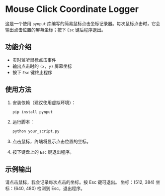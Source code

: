 # Mouse Click Coordinate Logger

这是一个使用 `pynput` 库编写的简易鼠标点击坐标记录器。每次鼠标点击时，它会输出点击位置的屏幕坐标；按下 `Esc` 键后程序退出。

## 功能介绍

- 实时监听鼠标点击事件
- 输出点击时的 `(x, y)` 屏幕坐标
- 按下 `Esc` 键终止程序

## 使用方法

1. 安装依赖（建议使用虚拟环境）：

    ```bash
    pip install pynput
    ```

2. 运行脚本：

    ```bash
    python your_script.py
    ```

3. 点击鼠标，终端将显示点击位置的坐标。

4. 按下键盘上的 `Esc` 键退出程序。

## 示例输出
请点击鼠标，我会记录每次点击的坐标。按 Esc 键可退出。
坐标：(512, 384)
坐标：(640, 480)
检测到 Esc，退出程序。
